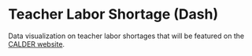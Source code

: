 # Teacher Labor Shortage (Dash)

Data visualization on teacher labor shortages that will be featured on the [CALDER website](https://caldercenter.org/data-visualizations). 
